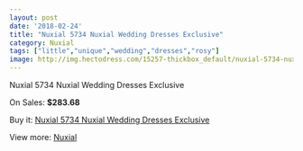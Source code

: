 ```yaml
---
layout: post
date: '2018-02-24'
title: "Nuxial 5734 Nuxial Wedding Dresses Exclusive"
category: Nuxial
tags: ["little","unique","wedding","dresses","rosy"]
image: http://img.hectodress.com/15257-thickbox_default/nuxial-5734-nuxial-wedding-dresses-exclusive.jpg
---
```

Nuxial 5734 Nuxial Wedding Dresses Exclusive

On Sales: **$283.68**
<a href="https://www.hectodress.com/nuxial/7400-nuxial-5734-nuxial-wedding-dresses-exclusive.html"><amp-img layout="responsive" width="600" height="600" src="//img.hectodress.com/15257-thickbox_default/nuxial-5734-nuxial-wedding-dresses-exclusive.jpg" alt="Nuxial 5734 Nuxial Wedding Dresses Exclusive 0" /></a>

Buy it: [Nuxial 5734 Nuxial Wedding Dresses Exclusive](https://www.hectodress.com/nuxial/7400-nuxial-5734-nuxial-wedding-dresses-exclusive.html "Nuxial 5734 Nuxial Wedding Dresses Exclusive")

View more: [Nuxial](https://www.hectodress.com/129-nuxial "Nuxial")